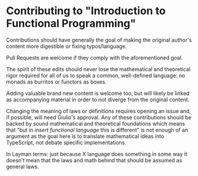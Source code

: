 # Contributing to "Introduction to Functional Programming"

Contributions should have generally the goal of making the original author's content more digestible or fixing typos/language.

Pull Requests are welcome if they comply with the aforementioned goal.

The spirit of these edits should never lose the mathematical and theoretical rigor required for all of us to speak a common, well-defined language: no monads as burritos or functors as boxes.

Adding valuable brand new content is welcome too, but will likely be linked as accompanying material in order to not diverge from the original content.

Changing the meaning of laws or definitions requires opening an issue and, if possible, will need Giulio's approval. Any of these contributions should be backed by sound mathematical and theoretical foundations which means that "but in _insert functional language_ this is different" is not enough of an argument as the goal here is to translate mathematical ideas into TypeScript, not debate specific implementations.

In Layman terms: just because X language does something in some way it doesn't mean that the laws and math behind that should be assumed as general laws.
